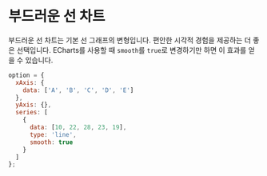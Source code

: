 # 부드러운 선 차트

부드러운 선 차트는 기본 선 그래프의 변형입니다. 편안한 시각적 경험을 제공하는 더 좋은 선택입니다. ECharts를 사용할 때 `smooth`를 `true`로 변경하기만 하면 이 효과를 얻을 수 있습니다.

```js live
option = {
  xAxis: {
    data: ['A', 'B', 'C', 'D', 'E']
  },
  yAxis: {},
  series: [
    {
      data: [10, 22, 28, 23, 19],
      type: 'line',
      smooth: true
    }
  ]
};
```
